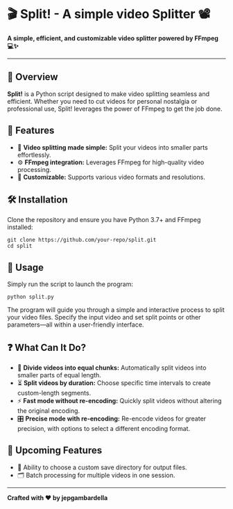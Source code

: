 
# 🎬 Split! - A simple video Splitter 📽️

**A simple, efficient, and customizable video splitter powered by FFmpeg 💻✨**

---

## 📜 Overview

**Split!** is a Python script designed to make video splitting seamless and efficient. Whether you need to cut videos for personal nostalgia or professional use, Split! leverages the power of FFmpeg to get the job done.

## 🚀 Features

- 🎥 **Video splitting made simple:** Split your videos into smaller parts effortlessly.
- ⚙️ **FFmpeg integration:** Leverages FFmpeg for high-quality video processing.
- 🔧 **Customizable:** Supports various video formats and resolutions.

## 🛠️ Installation

Clone the repository and ensure you have Python 3.7+ and FFmpeg installed:

```
git clone https://github.com/your-repo/split.git
cd split
```

## 📖 Usage

Simply run the script to launch the program:

```
python split.py
```

The program will guide you through a simple and interactive process to split your video files. Specify the input video and set split points or other parameters—all within a user-friendly interface.

## ❓ What Can It Do?

- 🔀 **Divide videos into equal chunks:** Automatically split videos into smaller parts of equal length.
- ⏳ **Split videos by duration:** Choose specific time intervals to create custom-length segments.
- ⚡ **Fast mode without re-encoding:** Quickly split videos without altering the original encoding.
- 🎛️ **Precise mode with re-encoding:** Re-encode videos for greater precision, with options to select a different encoding format.

## 🔮 Upcoming Features

- 📁 Ability to choose a custom save directory for output files.
- 🗂️ Batch processing for multiple videos in one session.

---

**Crafted with ❤️ by jepgambardella**
